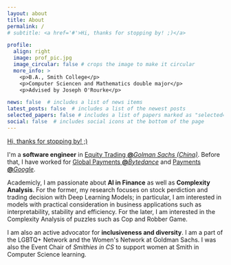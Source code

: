 ```yaml
---
layout: about
title: About
permalink: /
# subtitle: <a href='#'>Hi, thanks for stopping by! ;)</a>

profile:
  align: right
  image: prof_pic.jpg
  image_circular: false # crops the image to make it circular
  more_info: >
    <p>B.A., Smith College</p>
    <p>Computer Sciencen and Mathematics double major</p>
    <p>Advised by Joseph O'Rourke</p>

news: false  # includes a list of news items
latest_posts: false  # includes a list of the newest posts
selected_papers: false # includes a list of papers marked as "selected={true}"
social: false  # includes social icons at the bottom of the page
---
```


<a href='#'>Hi, thanks for stopping by! ;)</a>

I'm a **software engineer** in <ins>Equity Trading **@**_Golman Sachs (China)_</ins>. Before that, I have worked for <ins>Global Payments **@**_Bytedance_</ins> and <ins>Payments **@**_Google_</ins>.

Academicly, I am passionate about **AI in Finance** as well as **Complexity Analysis**. For the former, my research focuses on stock perdiction and trading decision with Deep Learning Models; in particular, I am interested in models with practical consideration in business applications such as interpretability, stability and efficiency. For the later, I am interested in the Complexity Analysis of puzzles such as Cop and Robber Game.

I am also an active advocator for **inclusiveness and diversity**. I am a part of the LGBTQ+ Network and the Women's Network at Goldman Sachs. I was also the Event Chair of _Smithies in CS_ to support women at Smith in Computer Science learning.

<!-- Write your biography here. Tell the world about yourself. Link to your favorite [subreddit](http://reddit.com). You can put a picture in, too. The code is already in, just name your picture `prof_pic.jpg` and put it in the `img/` folder.

Put your address / P.O. box / other info right below your picture. You can also disable any of these elements by editing `profile` property of the YAML header of your `_pages/about.md`. Edit `_bibliography/papers.bib` and Jekyll will render your [publications page](/al-folio/publications/) automatically.

Link to your social media connections, too. This theme is set up to use [Font Awesome icons](http://fortawesome.github.io/Font-Awesome/) and [Academicons](https://jpswalsh.github.io/academicons/), like the ones below. Add your Facebook, Twitter, LinkedIn, Google Scholar, or just disable all of them. -->